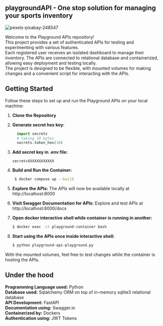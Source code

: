 ## playgroundAPI - One stop solution for managing your sports inventory


![pexels-pixabay-248547](https://github.com/vidhi-kumar/playgroundAPI/assets/55309127/b9359bbd-cf88-4e52-bf25-eef6e5e12526)


Welcome to the Playground APIs repository!<br>
This project provides a set of authenticated APIs for testing and experimenting with various features.<br> 
Each registered user receives an isolated dashboard to manage their inventory.
The APIs are connected to relational database and containerized, allowing easy deployment and testing locally.<br>
The project is designed to be flexible, with mounted volumes for making changes and a convenient script for interacting with the APIs.

## Getting Started

Follow these steps to set up and run the Playground APIs on your local machine:

1. **Clone the Repository**

2. **Generate secret hex key:**
    ```python
      import secrets
      # taking 10 bytes
      secrets.token_hex(10)
    ```

3.  **Add secret key in .env file:**
     ```env
     secret=XXXXXXXXXXXX
     ```

4. **Build and Run the Container:**
    ```bash
     $ docker compose up --build
    ```

5. **Explore the APIs:**
  The APIs will now be available locally at http://localhost:8000

6. **Visit Swagger Documentation for APIs:**
   Explore and test APIs at http://localhost:8000/docs

7. **Open docker interactive shell while container is running in another:**
   ```bash
   $ docker exec -it playground-container bash
   ```
   
8. **Start using the APIs once inside interactive shell:**
   ```bash
   $ python playground-api-playground.py
   ```

With the mounted volumes, feel free to test changes while the container is hosting the APIs.

## Under the hood
**Programming Language used:**
Python<br>
**Database used:**
Sqlalchemy ORM on top of in-memory sqlite3 relational database<br>
**API Development:**
FastAPI<br>
**Documentation using:**
Swagger.io<br>
**Containerized by:**
Dockers<br>
**Authentication using:**
JWT Tokens<br>
